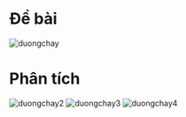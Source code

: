 # Đề bài
![duongchay](https://github.com/VanHoang110802/Competitive_Programming/assets/108053955/8a5752e9-8cdc-4156-896a-0c756aa20b2e)

# Phân tích
![duongchay2](https://github.com/VanHoang110802/Competitive_Programming/assets/108053955/b84d3615-ca6f-4669-bd93-7ff1a422770f)
![duongchay3](https://github.com/VanHoang110802/Competitive_Programming/assets/108053955/b240b153-5db1-4ca7-801a-a2a5aaeb6c5b)
![duongchay4](https://github.com/VanHoang110802/Competitive_Programming/assets/108053955/89f7b9c1-2245-4bf6-b3cd-a5ffe569ccab)
